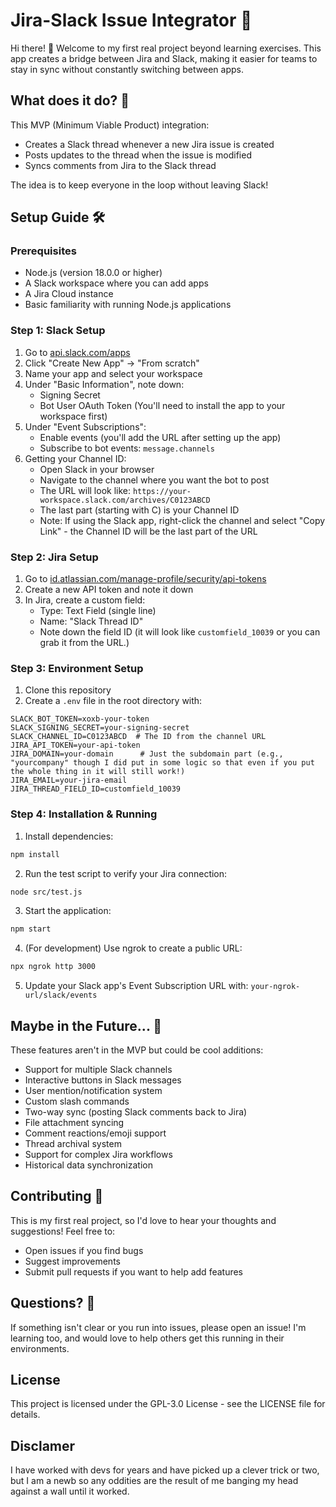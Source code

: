 # Jira-Slack Issue Integrator 🔄

Hi there! 👋 Welcome to my first real project beyond learning exercises. This app creates a bridge between Jira and Slack, making it easier for teams to stay in sync without constantly switching between apps.

## What does it do? 🤔

This MVP (Minimum Viable Product) integration:
- Creates a Slack thread whenever a new Jira issue is created
- Posts updates to the thread when the issue is modified
- Syncs comments from Jira to the Slack thread

The idea is to keep everyone in the loop without leaving Slack!

## Setup Guide 🛠️

### Prerequisites
- Node.js (version 18.0.0 or higher)
- A Slack workspace where you can add apps
- A Jira Cloud instance
- Basic familiarity with running Node.js applications

### Step 1: Slack Setup
1. Go to [api.slack.com/apps](https://api.slack.com/apps)
2. Click "Create New App" → "From scratch"
3. Name your app and select your workspace
4. Under "Basic Information", note down:
   - Signing Secret
   - Bot User OAuth Token (You'll need to install the app to your workspace first)
5. Under "Event Subscriptions":
   - Enable events (you'll add the URL after setting up the app)
   - Subscribe to bot events: `message.channels`
6. Getting your Channel ID:
   - Open Slack in your browser
   - Navigate to the channel where you want the bot to post
   - The URL will look like: `https://your-workspace.slack.com/archives/C0123ABCD`
   - The last part (starting with C) is your Channel ID
   - Note: If using the Slack app, right-click the channel and select "Copy Link" - the Channel ID will be the last part of the URL

### Step 2: Jira Setup
1. Go to [id.atlassian.com/manage-profile/security/api-tokens](https://id.atlassian.com/manage-profile/security/api-tokens)
2. Create a new API token and note it down
3. In Jira, create a custom field:
   - Type: Text Field (single line)
   - Name: "Slack Thread ID"
   - Note down the field ID (it will look like `customfield_10039` or you can grab it from the URL.)

### Step 3: Environment Setup
1. Clone this repository
2. Create a `.env` file in the root directory with:
```
SLACK_BOT_TOKEN=xoxb-your-token
SLACK_SIGNING_SECRET=your-signing-secret
SLACK_CHANNEL_ID=C0123ABCD  # The ID from the channel URL
JIRA_API_TOKEN=your-api-token
JIRA_DOMAIN=your-domain      # Just the subdomain part (e.g., "yourcompany" though I did put in some logic so that even if you put the whole thing in it will still work!)
JIRA_EMAIL=your-jira-email
JIRA_THREAD_FIELD_ID=customfield_10039
```

### Step 4: Installation & Running
1. Install dependencies:
```bash
npm install
```

2. Run the test script to verify your Jira connection:
```bash
node src/test.js
```

3. Start the application:
```bash
npm start
```

4. (For development) Use ngrok to create a public URL:
```bash
npx ngrok http 3000
```

5. Update your Slack app's Event Subscription URL with:
   `your-ngrok-url/slack/events`

## Maybe in the Future... 🚀

These features aren't in the MVP but could be cool additions:
- Support for multiple Slack channels
- Interactive buttons in Slack messages
- User mention/notification system
- Custom slash commands
- Two-way sync (posting Slack comments back to Jira)
- File attachment syncing
- Comment reactions/emoji support
- Thread archival system
- Support for complex Jira workflows
- Historical data synchronization

## Contributing 🤝

This is my first real project, so I'd love to hear your thoughts and suggestions! Feel free to:
- Open issues if you find bugs
- Suggest improvements
- Submit pull requests if you want to help add features

## Questions? 🤔

If something isn't clear or you run into issues, please open an issue! I'm learning too, and would love to help others get this running in their environments.

## License

This project is licensed under the GPL-3.0 License - see the LICENSE file for details.

## Disclamer 

I have worked with devs for years and have picked up a clever trick or two, but I am a newb so any oddities are the result of me banging my head against a wall until it worked. 
